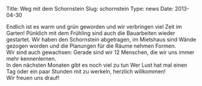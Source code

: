 Title: Weg mit dem Schornstein
Slug: schornstein
Type: news
Date: 2013-04-30

<p>Endlich ist es warm und grün geworden und wir verbringen viel Zeit im Garten! Pünklich mit dem Frühling sind auch die Bauarbeiten wieder gestartet. Wir haben den Schornstein abgetragen, im Mietshaus sind Wände gezogen worden und die Planungen für die Räume nehmen Formen.<br/>
Wir sind auch gewachsen: Gerade sind wir 12 Menschen, die wir uns immer mehr kennenlernen.<br/>
In den nächsten Monaten gibt es noch viel zu tun Wer Lust hat mal einen Tag oder ein paar Stunden mit zu werkeln, herzlich willkommen!<br/>
Wir freuen uns drauf!
</p>
